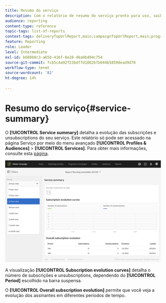 ```yaml
---
title: Resumo do serviço
description: Com o relatório de resumo do serviço pronto para uso, saiba mais sobre a evolução das subscrições e unsubscriptions.
audience: reporting
content-type: reference
topic-tags: list-of-reports
context-tags: deliveryTopUrlReport,main;campaignTopUrlReport,main;programTopUrlReport,main
feature: Reporting
role: Leader
level: Intermediate
exl-id: b680b0c3-a65b-416f-8e28-46a9b494c754
source-git-commit: fcb5c4a92f23bdffd1082b7b044b5859dead9d70
workflow-type: tm+mt
source-wordcount: '82'
ht-degree: 14%

---
```


# Resumo do serviço{#service-summary}

O **[!UICONTROL Service summary]** detalha a evolução das subscrições e unsubscriptions do seu serviço.
Este relatório só pode ser acessado na página Serviço por meio do menu avançado **[!UICONTROL Profiles & Audiences]** > **[!UICONTROL Services]**. Para obter mais informações, consulte esta [página](../../audiences/using/monitoring-subscriptions.md#service-reports).

![](assets/service-summary.png)

A visualização **[!UICONTROL Subscription evolution curves]** detalha o número de subscrições e unsubscriptions, dependendo do **[!UICONTROL Period]** escolhido na barra suspensa.

O **[!UICONTROL Overall subscription evolution]** permite que você veja a evolução dos assinantes em diferentes períodos de tempo.
